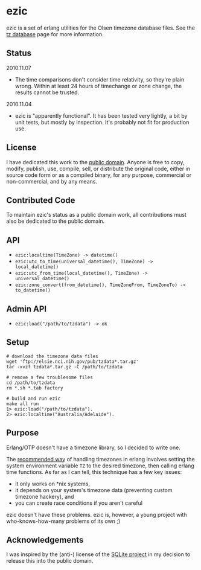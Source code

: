 ezic
====
ezic is a set of erlang utilities for the Olsen timezone database files. See the [tz database](http://www.twinsun.com/tz/tz-link.htm) page for more information.



Status
------

2010.11.07

 * The time comparisons don't consider time relativity, so they're plain wrong. Within at least 24 hours of timechange or zone change, the results cannot be trusted.

2010.11.04

 * ezic is "apparently functional". It has been tested very lightly, a bit by unit tests, but mostly by inspection. It's probably not fit for production use.


License
-------

I have dedicated this work to the [public domain](http://en.wikipedia.org/wiki/Public_Domain). Anyone is free to copy, modify, publish, use, compile, sell, or distribute the original code, either in source code form or as a compiled binary, for any purpose, commercial or non-commercial, and by any means.



Contributed Code
----------------

To maintain ezic's status as a public domain work, all contributions must also be dedicated to the public domain. 



API
---

 * `ezic:localtime(TimeZone) -> datetime()`
 * `ezic:utc_to_time(universal_datetime(), TimeZone) -> local_datetime()`
 * `ezic:utc_from_time(local_datetime(), TimeZone) -> universal_datetime()`
 * `ezic:zone_convert(from_datetime(), TimeZoneFrom, TimeZoneTo) -> to_datetime()`



Admin API
-------

 * `ezic:load("/path/to/tzdata") -> ok`



Setup
-----
  
    # download the timezone data files
    wget 'ftp://elsie.nci.nih.gov/pub/tzdata*.tar.gz'
    tar -xvzf tzdata*.tar.gz -C /path/to/tzdata

    # remove a few troublesome files
    cd /path/to/tzdata
    rm *.sh *.tab factory
  
    # build and run ezic
    make all run
    1> ezic:load("/path/to/tzdata").
    2> ezic:localtime("Australia/Adelaide").




Purpose
-------

Erlang/OTP doesn't have a timezone library, so I decided to write one.

The [recommended way](http://www.erlang.org/pipermail/erlang-questions/2006-December/024291.html) of handling timezones in erlang involves setting the system environment variable `TZ` to the desired timezone, then calling erlang time functions. As far as I can tell, this technique has a few key issues:

 * it only works on *nix systems,
 * it depends on your system's timezone data (preventing custom timezone hackery), and
 * you can create race conditions if you aren't careful

ezic doesn't have these problems. ezic is, however, a young project with who-knows-how-many problems of its own ;)



Acknowledgements
----------------

I was inspired by the (anti-) license of the [SQLite project](http://www.sqlite.org/copyright.html)  in my decision to release this into the public domain.
